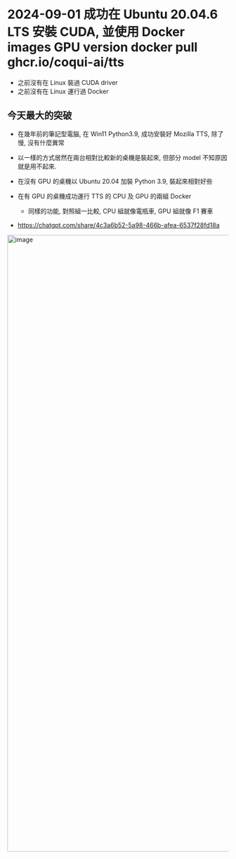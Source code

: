 # 2024-09-01 成功在 Ubuntu 20.04.6 LTS 安裝 CUDA, 並使用 Docker images GPU version docker pull ghcr.io/coqui-ai/tts
- 之前沒有在 Linux 裝過 CUDA driver
- 之前沒有在 Linux 運行過 Docker
## 今天最大的突破 
- 在幾年前的筆記型電腦, 在 Win11 Python3.9, 成功安裝好 Mozilla TTS, 除了慢, 沒有什麼異常 
- 以一樣的方式居然在兩台相對比較新的桌機是裝起來, 但部分 model 不知原因就是用不起來.
- 在沒有 GPU 的桌機以 Ubuntu 20.04 加裝 Python 3.9, 裝起來相對好些
- 在有 GPU 的桌機成功運行 TTS 的 CPU 及 GPU 的兩組 Docker
  - 同樣的功能, 對照組一比較, CPU 組就像電瓶車, GPU 組就像 F1 賽車


- https://chatgpt.com/share/4c3a6b52-5a98-466b-afea-6537f28fd18a

<img width="1406" alt="image" src="https://github.com/user-attachments/assets/97b37313-6579-4e44-8503-52d5d2196d3f">
